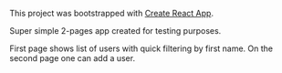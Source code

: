 This project was bootstrapped with [Create React App](https://github.com/facebookincubator/create-react-app).

Super simple 2-pages app created for testing purposes.

First page shows list of users with quick filtering by first name. On the second page one can add a user.
